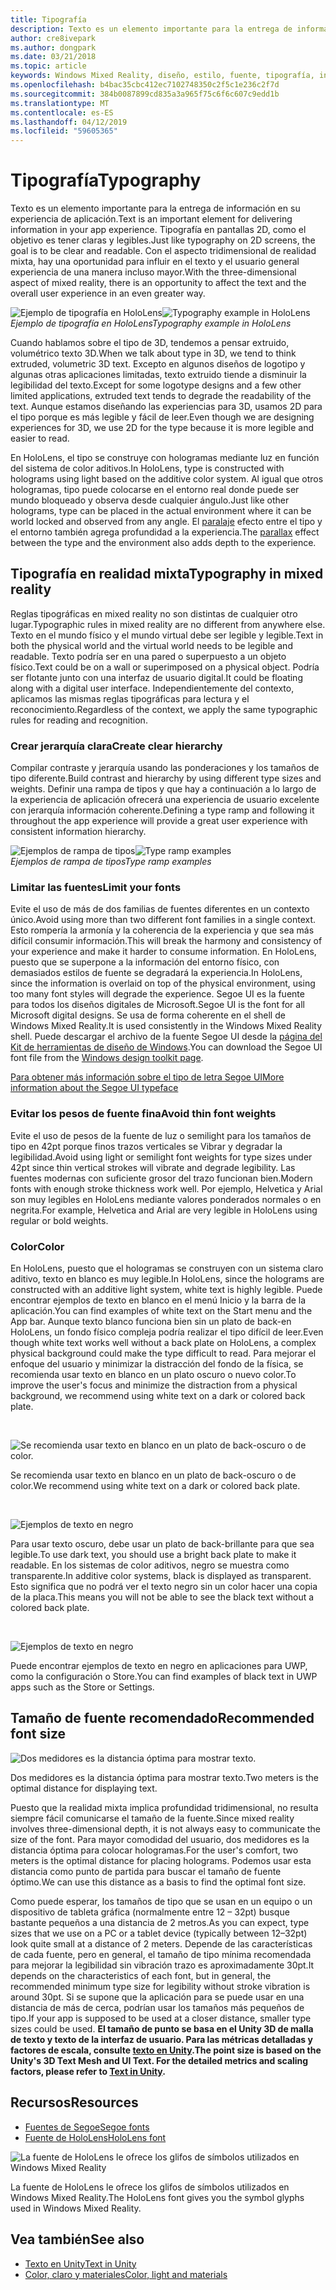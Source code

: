 ```yaml
---
title: Tipografía
description: Texto es un elemento importante para la entrega de información en su experiencia de aplicación.
author: cre8ivepark
ms.author: dongpark
ms.date: 03/21/2018
ms.topic: article
keywords: Windows Mixed Reality, diseño, estilo, fuente, tipografía, interfaz de usuario, experiencia de usuario
ms.openlocfilehash: b4bac35cbc412ec7102748350c2f5c1e236c2f7d
ms.sourcegitcommit: 384b0087899cd835a3a965f75c6f6c607c9edd1b
ms.translationtype: MT
ms.contentlocale: es-ES
ms.lasthandoff: 04/12/2019
ms.locfileid: "59605365"
---
```

# <a name="typography"></a><span data-ttu-id="aefbf-104">Tipografía</span><span class="sxs-lookup"><span data-stu-id="aefbf-104">Typography</span></span>

<span data-ttu-id="aefbf-105">Texto es un elemento importante para la entrega de información en su experiencia de aplicación.</span><span class="sxs-lookup"><span data-stu-id="aefbf-105">Text is an important element for delivering information in your app experience.</span></span> <span data-ttu-id="aefbf-106">Tipografía en pantallas 2D, como el objetivo es tener claras y legibles.</span><span class="sxs-lookup"><span data-stu-id="aefbf-106">Just like typography on 2D screens, the goal is to be clear and readable.</span></span> <span data-ttu-id="aefbf-107">Con el aspecto tridimensional de realidad mixta, hay una oportunidad para influir en el texto y el usuario general experiencia de una manera incluso mayor.</span><span class="sxs-lookup"><span data-stu-id="aefbf-107">With the three-dimensional aspect of mixed reality, there is an opportunity to affect the text and the overall user experience in an even greater way.</span></span>

<span data-ttu-id="aefbf-108">![Ejemplo de tipografía en HoloLens](images/640px-typography-hero2.jpg)</span><span class="sxs-lookup"><span data-stu-id="aefbf-108">![Typography example in HoloLens](images/640px-typography-hero2.jpg)</span></span><br>
<span data-ttu-id="aefbf-109">*Ejemplo de tipografía en HoloLens*</span><span class="sxs-lookup"><span data-stu-id="aefbf-109">*Typography example in HoloLens*</span></span>

<span data-ttu-id="aefbf-110">Cuando hablamos sobre el tipo de 3D, tendemos a pensar extruido, volumétrico texto 3D.</span><span class="sxs-lookup"><span data-stu-id="aefbf-110">When we talk about type in 3D, we tend to think extruded, volumetric 3D text.</span></span> <span data-ttu-id="aefbf-111">Excepto en algunos diseños de logotipo y algunas otras aplicaciones limitadas, texto extruido tiende a disminuir la legibilidad del texto.</span><span class="sxs-lookup"><span data-stu-id="aefbf-111">Except for some logotype designs and a few other limited applications, extruded text tends to degrade the readability of the text.</span></span> <span data-ttu-id="aefbf-112">Aunque estamos diseñando las experiencias para 3D, usamos 2D para el tipo porque es más legible y fácil de leer.</span><span class="sxs-lookup"><span data-stu-id="aefbf-112">Even though we are designing experiences for 3D, we use 2D for the type because it is more legible and easier to read.</span></span>

<span data-ttu-id="aefbf-113">En HoloLens, el tipo se construye con hologramas mediante luz en función del sistema de color aditivos.</span><span class="sxs-lookup"><span data-stu-id="aefbf-113">In HoloLens, type is constructed with holograms using light based on the additive color system.</span></span> <span data-ttu-id="aefbf-114">Al igual que otros hologramas, tipo puede colocarse en el entorno real donde puede ser mundo bloqueado y observa desde cualquier ángulo.</span><span class="sxs-lookup"><span data-stu-id="aefbf-114">Just like other holograms, type can be placed in the actual environment where it can be world locked and observed from any angle.</span></span> <span data-ttu-id="aefbf-115">El [paralaje](https://en.wikipedia.org/wiki/Parallax) efecto entre el tipo y el entorno también agrega profundidad a la experiencia.</span><span class="sxs-lookup"><span data-stu-id="aefbf-115">The [parallax](https://en.wikipedia.org/wiki/Parallax) effect between the type and the environment also adds depth to the experience.</span></span>

## <a name="typography-in-mixed-reality"></a><span data-ttu-id="aefbf-116">Tipografía en realidad mixta</span><span class="sxs-lookup"><span data-stu-id="aefbf-116">Typography in mixed reality</span></span>

<span data-ttu-id="aefbf-117">Reglas tipográficas en mixed reality no son distintas de cualquier otro lugar.</span><span class="sxs-lookup"><span data-stu-id="aefbf-117">Typographic rules in mixed reality are no different from anywhere else.</span></span> <span data-ttu-id="aefbf-118">Texto en el mundo físico y el mundo virtual debe ser legible y legible.</span><span class="sxs-lookup"><span data-stu-id="aefbf-118">Text in both the physical world and the virtual world needs to be legible and readable.</span></span> <span data-ttu-id="aefbf-119">Texto podría ser en una pared o superpuesto a un objeto físico.</span><span class="sxs-lookup"><span data-stu-id="aefbf-119">Text could be on a wall or superimposed on a physical object.</span></span> <span data-ttu-id="aefbf-120">Podría ser flotante junto con una interfaz de usuario digital.</span><span class="sxs-lookup"><span data-stu-id="aefbf-120">It could be floating along with a digital user interface.</span></span> <span data-ttu-id="aefbf-121">Independientemente del contexto, aplicamos las mismas reglas tipográficas para lectura y el reconocimiento.</span><span class="sxs-lookup"><span data-stu-id="aefbf-121">Regardless of the context, we apply the same typographic rules for reading and recognition.</span></span>

### <a name="create-clear-hierarchy"></a><span data-ttu-id="aefbf-122">Crear jerarquía clara</span><span class="sxs-lookup"><span data-stu-id="aefbf-122">Create clear hierarchy</span></span>

<span data-ttu-id="aefbf-123">Compilar contraste y jerarquía usando las ponderaciones y los tamaños de tipo diferente.</span><span class="sxs-lookup"><span data-stu-id="aefbf-123">Build contrast and hierarchy by using different type sizes and weights.</span></span> <span data-ttu-id="aefbf-124">Definir una rampa de tipos y que hay a continuación a lo largo de la experiencia de aplicación ofrecerá una experiencia de usuario excelente con jerarquía información coherente.</span><span class="sxs-lookup"><span data-stu-id="aefbf-124">Defining a type ramp and following it throughout the app experience will provide a great user experience with consistent information hierarchy.</span></span>

<span data-ttu-id="aefbf-125">![Ejemplos de rampa de tipos](images/typography-ramp-1000px.jpg)</span><span class="sxs-lookup"><span data-stu-id="aefbf-125">![Type ramp examples](images/typography-ramp-1000px.jpg)</span></span><br>
<span data-ttu-id="aefbf-126">*Ejemplos de rampa de tipos*</span><span class="sxs-lookup"><span data-stu-id="aefbf-126">*Type ramp examples*</span></span>

### <a name="limit-your-fonts"></a><span data-ttu-id="aefbf-127">Limitar las fuentes</span><span class="sxs-lookup"><span data-stu-id="aefbf-127">Limit your fonts</span></span>

<span data-ttu-id="aefbf-128">Evite el uso de más de dos familias de fuentes diferentes en un contexto único.</span><span class="sxs-lookup"><span data-stu-id="aefbf-128">Avoid using more than two different font families in a single context.</span></span> <span data-ttu-id="aefbf-129">Esto rompería la armonía y la coherencia de la experiencia y que sea más difícil consumir información.</span><span class="sxs-lookup"><span data-stu-id="aefbf-129">This will break the harmony and consistency of your experience and make it harder to consume information.</span></span> <span data-ttu-id="aefbf-130">En HoloLens, puesto que se superpone a la información del entorno físico, con demasiados estilos de fuente se degradará la experiencia.</span><span class="sxs-lookup"><span data-stu-id="aefbf-130">In HoloLens, since the information is overlaid on top of the physical environment, using too many font styles will degrade the experience.</span></span> <span data-ttu-id="aefbf-131">Segoe UI es la fuente para todos los diseños digitales de Microsoft.</span><span class="sxs-lookup"><span data-stu-id="aefbf-131">Segoe UI is the font for all Microsoft digital designs.</span></span> <span data-ttu-id="aefbf-132">Se usa de forma coherente en el shell de Windows Mixed Reality.</span><span class="sxs-lookup"><span data-stu-id="aefbf-132">It is used consistently in the Windows Mixed Reality shell.</span></span> <span data-ttu-id="aefbf-133">Puede descargar el archivo de la fuente Segoe UI desde la [página del Kit de herramientas de diseño de Windows](https://docs.microsoft.com/windows/uwp/design-downloads/).</span><span class="sxs-lookup"><span data-stu-id="aefbf-133">You can download the Segoe UI font file from the [Windows design toolkit page](https://docs.microsoft.com/windows/uwp/design-downloads/).</span></span>

[<span data-ttu-id="aefbf-134">Para obtener más información sobre el tipo de letra Segoe UI</span><span class="sxs-lookup"><span data-stu-id="aefbf-134">More information about the Segoe UI typeface</span></span>](https://docs.microsoft.com/windows/uwp/design/style/typography)

### <a name="avoid-thin-font-weights"></a><span data-ttu-id="aefbf-135">Evitar los pesos de fuente fina</span><span class="sxs-lookup"><span data-stu-id="aefbf-135">Avoid thin font weights</span></span>

<span data-ttu-id="aefbf-136">Evite el uso de pesos de la fuente de luz o semilight para los tamaños de tipo en 42pt porque finos trazos verticales se Vibrar y degradar la legibilidad.</span><span class="sxs-lookup"><span data-stu-id="aefbf-136">Avoid using light or semilight font weights for type sizes under 42pt since thin vertical strokes will vibrate and degrade legibility.</span></span> <span data-ttu-id="aefbf-137">Las fuentes modernas con suficiente grosor del trazo funcionan bien.</span><span class="sxs-lookup"><span data-stu-id="aefbf-137">Modern fonts with enough stroke thickness work well.</span></span> <span data-ttu-id="aefbf-138">Por ejemplo, Helvetica y Arial son muy legibles en HoloLens mediante valores ponderados normales o en negrita.</span><span class="sxs-lookup"><span data-stu-id="aefbf-138">For example, Helvetica and Arial are very legible in HoloLens using regular or bold weights.</span></span>

### <a name="color"></a><span data-ttu-id="aefbf-139">Color</span><span class="sxs-lookup"><span data-stu-id="aefbf-139">Color</span></span>

<span data-ttu-id="aefbf-140">En HoloLens, puesto que el hologramas se construyen con un sistema claro aditivo, texto en blanco es muy legible.</span><span class="sxs-lookup"><span data-stu-id="aefbf-140">In HoloLens, since the holograms are constructed with an additive light system, white text is highly legible.</span></span> <span data-ttu-id="aefbf-141">Puede encontrar ejemplos de texto en blanco en el menú Inicio y la barra de la aplicación.</span><span class="sxs-lookup"><span data-stu-id="aefbf-141">You can find examples of white text on the Start menu and the App bar.</span></span> <span data-ttu-id="aefbf-142">Aunque texto blanco funciona bien sin un plato de back-en HoloLens, un fondo físico compleja podría realizar el tipo difícil de leer.</span><span class="sxs-lookup"><span data-stu-id="aefbf-142">Even though white text works well without a back plate on HoloLens, a complex physical background could make the type difficult to read.</span></span> <span data-ttu-id="aefbf-143">Para mejorar el enfoque del usuario y minimizar la distracción del fondo de la física, se recomienda usar texto en blanco en un plato oscuro o nuevo color.</span><span class="sxs-lookup"><span data-stu-id="aefbf-143">To improve the user's focus and minimize the distraction from a physical background, we recommend using white text on a dark or colored back plate.</span></span>

<br>


![Se recomienda usar texto en blanco en un plato de back-oscuro o de color.](images/typography-whiteonblack2-1000px.jpg)

<span data-ttu-id="aefbf-145">Se recomienda usar texto en blanco en un plato de back-oscuro o de color.</span><span class="sxs-lookup"><span data-stu-id="aefbf-145">We recommend using white text on a dark or colored back plate.</span></span>

<br>


![Ejemplos de texto en negro](images/640px-typography-textcolors.jpg)

<span data-ttu-id="aefbf-147">Para usar texto oscuro, debe usar un plato de back-brillante para que sea legible.</span><span class="sxs-lookup"><span data-stu-id="aefbf-147">To use dark text, you should use a bright back plate to make it readable.</span></span> <span data-ttu-id="aefbf-148">En los sistemas de color aditivos, negro se muestra como transparente.</span><span class="sxs-lookup"><span data-stu-id="aefbf-148">In additive color systems, black is displayed as transparent.</span></span> <span data-ttu-id="aefbf-149">Esto significa que no podrá ver el texto negro sin un color hacer una copia de la placa.</span><span class="sxs-lookup"><span data-stu-id="aefbf-149">This means you will not be able to see the black text without a colored back plate.</span></span>

<br>


![Ejemplos de texto en negro](images/640px-typography-blackonwhite.jpg)

<span data-ttu-id="aefbf-151">Puede encontrar ejemplos de texto en negro en aplicaciones para UWP, como la configuración o Store.</span><span class="sxs-lookup"><span data-stu-id="aefbf-151">You can find examples of black text in UWP apps such as the Store or Settings.</span></span>

## <a name="recommended-font-size"></a><span data-ttu-id="aefbf-152">Tamaño de fuente recomendado</span><span class="sxs-lookup"><span data-stu-id="aefbf-152">Recommended font size</span></span>

![Dos medidores es la distancia óptima para mostrar texto.](images/typography-distance-1000px.jpg)

<span data-ttu-id="aefbf-154">Dos medidores es la distancia óptima para mostrar texto.</span><span class="sxs-lookup"><span data-stu-id="aefbf-154">Two meters is the optimal distance for displaying text.</span></span>

<span data-ttu-id="aefbf-155">Puesto que la realidad mixta implica profundidad tridimensional, no resulta siempre fácil comunicarse el tamaño de la fuente.</span><span class="sxs-lookup"><span data-stu-id="aefbf-155">Since mixed reality involves three-dimensional depth, it is not always easy to communicate the size of the font.</span></span> <span data-ttu-id="aefbf-156">Para mayor comodidad del usuario, dos medidores es la distancia óptima para colocar hologramas.</span><span class="sxs-lookup"><span data-stu-id="aefbf-156">For the user's comfort, two meters is the optimal distance for placing holograms.</span></span> <span data-ttu-id="aefbf-157">Podemos usar esta distancia como punto de partida para buscar el tamaño de fuente óptimo.</span><span class="sxs-lookup"><span data-stu-id="aefbf-157">We can use this distance as a basis to find the optimal font size.</span></span>

<span data-ttu-id="aefbf-158">Como puede esperar, los tamaños de tipo que se usan en un equipo o un dispositivo de tableta gráfica (normalmente entre 12 – 32pt) busque bastante pequeños a una distancia de 2 metros.</span><span class="sxs-lookup"><span data-stu-id="aefbf-158">As you can expect, type sizes that we use on a PC or a tablet device (typically between 12–32pt) look quite small at a distance of 2 meters.</span></span> <span data-ttu-id="aefbf-159">Depende de las características de cada fuente, pero en general, el tamaño de tipo mínima recomendada para mejorar la legibilidad sin vibración trazo es aproximadamente 30pt.</span><span class="sxs-lookup"><span data-stu-id="aefbf-159">It depends on the characteristics of each font, but in general, the recommended minimum type size for legibility without stroke vibration is around 30pt.</span></span> <span data-ttu-id="aefbf-160">Si se supone que la aplicación para se puede usar en una distancia de más de cerca, podrían usar los tamaños más pequeños de tipo.</span><span class="sxs-lookup"><span data-stu-id="aefbf-160">If your app is supposed to be used at a closer distance, smaller type sizes could be used.</span></span> <span data-ttu-id="aefbf-161">**El tamaño de punto se basa en el Unity 3D de malla de texto y texto de la interfaz de usuario. Para las métricas detalladas y factores de escala, consulte [texto en Unity](text-in-unity.md).**</span><span class="sxs-lookup"><span data-stu-id="aefbf-161">**The point size is based on the Unity's 3D Text Mesh and UI Text. For the detailed metrics and scaling factors, please refer to [Text in Unity](text-in-unity.md).**</span></span>

## <a name="resources"></a><span data-ttu-id="aefbf-162">Recursos</span><span class="sxs-lookup"><span data-stu-id="aefbf-162">Resources</span></span>
* [<span data-ttu-id="aefbf-163">Fuentes de Segoe</span><span class="sxs-lookup"><span data-stu-id="aefbf-163">Segoe fonts</span></span>](http://download.microsoft.com/download/1/B/C/1BCF071A-78EE-4968-ACBE-15461C274B61/Segoe%20fonts%20v1705.zip)
* [<span data-ttu-id="aefbf-164">Fuente de HoloLens</span><span class="sxs-lookup"><span data-stu-id="aefbf-164">HoloLens font</span></span>](http://download.microsoft.com/download/3/8/D/38D659E2-4B9C-413A-B2E7-1956181DC427/Hololens%20font.zip)

![La fuente de HoloLens le ofrece los glifos de símbolos utilizados en Windows Mixed Reality](images/300px-hololensmdl2symbols.jpg)

<span data-ttu-id="aefbf-166">La fuente de HoloLens le ofrece los glifos de símbolos utilizados en Windows Mixed Reality.</span><span class="sxs-lookup"><span data-stu-id="aefbf-166">The HoloLens font gives you the symbol glyphs used in Windows Mixed Reality.</span></span>

## <a name="see-also"></a><span data-ttu-id="aefbf-167">Vea también</span><span class="sxs-lookup"><span data-stu-id="aefbf-167">See also</span></span>
* [<span data-ttu-id="aefbf-168">Texto en Unity</span><span class="sxs-lookup"><span data-stu-id="aefbf-168">Text in Unity</span></span>](http://holodocsfuture/index.php?title=Text_in_Unity&action=edit&redlink=1)
* [<span data-ttu-id="aefbf-169">Color, claro y materiales</span><span class="sxs-lookup"><span data-stu-id="aefbf-169">Color, light and materials</span></span>](color,-light-and-materials.md)

